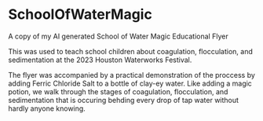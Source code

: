 # SchoolOfWaterMagic
A copy of my AI generated School of Water Magic Educational Flyer


This was used to teach school children about coagulation, flocculation, and sedimentation at the 2023 Houston Waterworks Festival. 

The flyer was accompanied by a practical demonstration of the proccess by adding Ferric Chloride Salt to a bottle of clay-ey water. Like adding a magic potion, we walk through the stages of coagulation, flocculation, and sedimentation that is occuring behding every drop of tap water without hardly anyone knowing.
